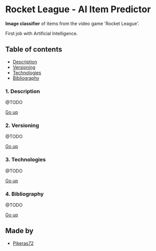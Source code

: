 <a name="top"></a>
# Rocket League - AI Item Predictor
**Image classifier** of items from the video game 'Rocket League'. 

First job with Artificial Intelligence.

## Table of contents
* [Description](#description)
* [Versioning](#versioning)
* [Technologies](#technologies)
* [Bibliography](#bibliography)
 
<a name="description"></a>
### 1. Description
@TODO
 
[Go up](#top)
 
<a name="versioning"></a>
### 2. Versioning
 @TODO
 
[Go up](#top)
 
<a name="technologies"></a>
### 3. Technologies
@TODO
 
[Go up](#top)

<a name="bibliography"></a>
### 4. Bibliography
 @TODO
 
[Go up](#top)

## Made by

- [Pikeras72](https://github.com/Pikeras72)
